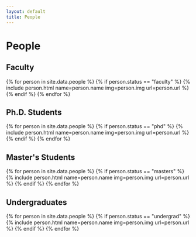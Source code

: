 ```yaml
---
layout: default
title: People
---
```

<style type="text/css">
  .people {
    display: flex;
    flex-direction: row;
    flex-wrap: wrap;
    justify-content: space-between;
  }
</style>

<h1>People</h1>

<h2>Faculty</h2>
<p>
  <div class="people">
    {% for person in site.data.people %}
      {% if person.status == "faculty" %}
        {% include person.html name=person.name img=person.img url=person.url %}
      {% endif %}
    {% endfor %}
  </div>
</p>

<h2>Ph.D. Students</h2>
<p>
  <div class="people">
    {% for person in site.data.people %}
      {% if person.status == "phd" %}
        {% include person.html name=person.name img=person.img url=person.url %}
      {% endif %}
    {% endfor %}
  </div>
</p>

<h2>Master's Students</h2>
<p>
  <div class="people">
    {% for person in site.data.people %}
      {% if person.status == "masters" %}
        {% include person.html name=person.name img=person.img url=person.url %}
      {% endif %}
    {% endfor %}
  </div>
</p>

<h2>Undergraduates</h2>
<p>
  <div class="people">
    {% for person in site.data.people %}
      {% if person.status == "undergrad" %}
        {% include person.html name=person.name img=person.img url=person.url %}
      {% endif %}
    {% endfor %}
  </div>
</p>
